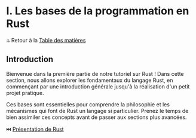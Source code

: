 # I. Les bases de la programmation en Rust

🔝 Retour à la [Table des matières](/SOMMAIRE.md)

## Introduction

Bienvenue dans la première partie de notre tutoriel sur Rust ! Dans cette section, nous allons explorer les fondamentaux du langage Rust, en commençant par une introduction générale jusqu'à la réalisation d'un petit projet pratique.

Ces bases sont essentielles pour comprendre la philosophie et les mécanismes qui font de Rust un langage si particulier. Prenez le temps de bien assimiler ces concepts avant de passer aux sections plus avancées.

⏭️ [Présentation de Rust](/I-bases/01-presentation-rust.md)
